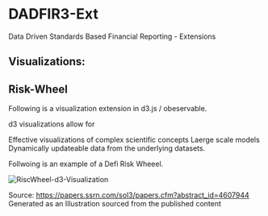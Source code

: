 # DADFIR3-Ext
Data Driven Standards Based Financial Reporting - Extensions



## Visualizations: 


## Risk-Wheel 


Following is a visualization extension in d3.js / obeservable. 


d3 visualizations allow for 
  
  Effective visualizations of complex scientific concepts 
  Laerge scale models 
  Dynamically updateable data from the underlying datasets.

Follwoing is an example of a Defi Risk Wheeel.

![RiscWheel-d3-Visualization](https://github.com/user-attachments/assets/fd8ce9a1-a12e-45df-a65f-12f7a42da332)

Source: 
https://papers.ssrn.com/sol3/papers.cfm?abstract_id=4607944
Generated as an Illustration sourced from the published content

